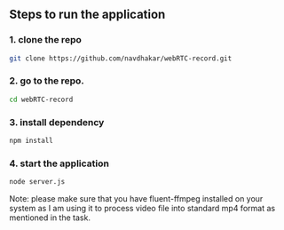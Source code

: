 ## Steps to run the application
### 1. clone the repo
```bash
git clone https://github.com/navdhakar/webRTC-record.git
```
### 2. go to the repo.
```bash
cd webRTC-record
```
### 3. install dependency
```bash
npm install
```
### 4. start the application
```bash
node server.js
```
Note: please make sure that you have fluent-ffmpeg installed on your system as I am using it to process video file into standard mp4 format as mentioned in the task.
